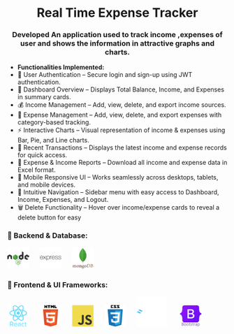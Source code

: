 <h1 align="center">Real Time Expense Tracker</h1>
<h3 align="center">Developed An application used to track income ,expenses of user and shows the information in attractive graphs and charts.</h3>

- **Functionalities Implemented:**
- 🫆 User Authentication – Secure login and sign-up using JWT authentication.
- 🌁 Dashboard Overview – Displays Total Balance, Income, and Expenses in summary cards.
- 💰 Income Management – Add, view, delete, and export income sources.
- 💸  Expense Management – Add, view, delete, and export expenses with category-based tracking.
- ⚡ Interactive Charts – Visual representation of income & expenses using Bar, Pie, and Line charts.
- 🔁 Recent Transactions – Displays the latest income and expense records for quick access.
- 📢 Expense & Income Reports – Download all income and expense data in Excel format.
- 📲 Mobile Responsive UI – Works seamlessly across desktops, tablets, and mobile devices.
- 🧭 Intuitive Navigation – Sidebar menu with easy access to Dashboard, Income, Expenses, and Logout.
- 🗑️ Delete Functionality – Hover over income/expense cards to reveal a delete button for easy



### 🔧 Backend & Database:
<p align="left">
  <img src="https://raw.githubusercontent.com/devicons/devicon/master/icons/nodejs/nodejs-original-wordmark.svg" alt="Node.js" width="50" height="50" style="margin-right:20px;"/>
  <img src="https://raw.githubusercontent.com/devicons/devicon/master/icons/express/express-original-wordmark.svg" alt="Express.js" width="50" height="50" style="margin-right:20px;"/>
  <img src="https://raw.githubusercontent.com/devicons/devicon/master/icons/mongodb/mongodb-original-wordmark.svg" alt="MongoDB" width="50" height="50"/>
</p>

### 🎨 Frontend & UI Frameworks:
<p align="left">
  <img src="https://raw.githubusercontent.com/devicons/devicon/master/icons/react/react-original-wordmark.svg" alt="React" width="50" height="50" style="margin-right:20px;"/>
  <img src="https://raw.githubusercontent.com/devicons/devicon/master/icons/html5/html5-original-wordmark.svg" alt="HTML5" width="50" height="50" style="margin-right:20px;"/>
  <img src="https://raw.githubusercontent.com/devicons/devicon/master/icons/javascript/javascript-original.svg" alt="JavaScript" width="50" height="50" style="margin-right:20px;"/>
  <img src="https://raw.githubusercontent.com/devicons/devicon/master/icons/css3/css3-original-wordmark.svg" alt="CSS3" width="50" height="50" style="margin-right:20px;"/>
  <img src="https://raw.githubusercontent.com/devicons/devicon/master/icons/tailwindcss/tailwindcss-original-wordmark.svg" alt="TailwindCSS" width="70" height="70" style="margin-right:25px;"/>
  <img src="https://raw.githubusercontent.com/devicons/devicon/master/icons/bootstrap/bootstrap-original-wordmark.svg" alt="Bootstrap" width="50" height="50"/>
</p>
